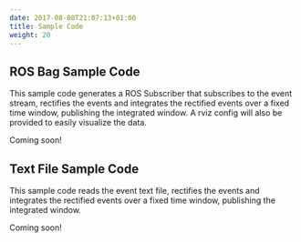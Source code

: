 ```yaml
---
date: 2017-08-08T21:07:13+01:00
title: Sample Code
weight: 20
---
```

## ROS Bag Sample Code

This sample code generates a ROS Subscriber that subscribes to the event stream, rectifies the events and integrates the rectified events over a fixed time window, publishing the integrated window. A rviz config will also be provided to easily visualize the data.

Coming soon!

## Text File Sample Code

This sample code reads the event text file, rectifies the events and integrates the rectified events over a fixed time window, publishing the integrated window.

Coming soon! 